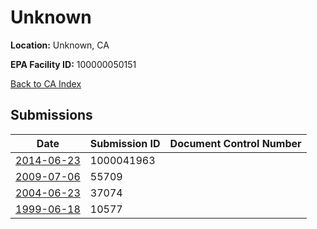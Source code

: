 # Unknown

**Location:** Unknown, CA

**EPA Facility ID:** 100000050151

[Back to CA Index](../../index.md)

## Submissions

| Date | Submission ID | Document Control Number |
|------|--------------|-------------------------|
| [2014-06-23](submissions/1000041963.md) | 1000041963 |  |
| [2009-07-06](submissions/55709.md) | 55709 |  |
| [2004-06-23](submissions/37074.md) | 37074 |  |
| [1999-06-18](submissions/10577.md) | 10577 |  |

